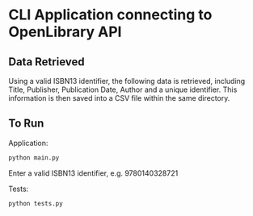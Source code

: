 # CLI Application connecting to OpenLibrary API

## Data Retrieved

Using a valid ISBN13 identifier, the following data is retrieved, including Title, Publisher, Publication Date, Author and a unique identifier.
This information is then saved into a CSV file within the same directory.

## To Run

Application:
```bash
python main.py
```
Enter a valid ISBN13 identifier, e.g. 9780140328721

Tests:
```bash
python tests.py
```


